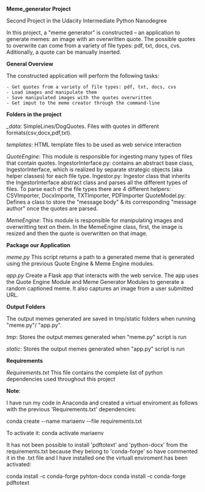 **Meme_generator Project**

Second Project in the Udacity Intermediate Python Nanodegree 

In this project,  a "meme generator" is constructed – an application to generate memes: an image with an overwritten quote. 
The possible quotes to overwrite can come from a variety of file types: pdf, txt, docs, cvs.
Aditionally, a quote can be manually inserted. 

**General Overview**

The constructed application will perform the following tasks: 
    
    - Get quotes from a variety of file types: pdf, txt, docs, cvs
    - Load images and manipulate them
    - Save manipulated images with the quotes overwritten
    - Get imput to the meme creator through the command-line
    
**Folders in the project**

*_data*: SimpleLines/DogQuotes. Files with quotes in different formats(csv,docx,pdf,txt). 
                 
*templates*: HTML template files to be used as web service interaction

*QuoteEngine*: This module is responsible for ingesting many types of files that contain quotes. 
    IngestorInterface.py: contains an abstract base class, IngestorInterface, which is realized by separate strategic objects (aka helper classes) 
    for each file type. 
    Ingestor.py: Ingestor class that inherits the IngestorInterface abstract class and parses all the 
    different types of files. To parse each of the file types there are 4 different helpers: 
        CSVImporter, DocxImporte, TXTImporter, PDFImporter
    QuoteModel.py: Defines a class to store the "message body" & its corresponding "message author" once the quotes are parsed.

*MemeEngine*: This module is responsible for manipulating images and overwritting text on them. 
In the MemeEngine class, first, the image is resized and then the quote is overwritten on that image. 


**Package our Application**

*meme.py*
This script returns a path to a generated meme that is generated using the previous Quote Engine & Meme Engine modules.

*app.py*
Create a Flask app that interacts with the web service.
The app uses the Quote Engine Module and Meme Generator Modules to generate a random captioned meme.
It also captures an image from a user submitted URL.

**Output Folders**

The output memes generated are saved in tmp/static folders when running "meme.py"/ "app.py".

*tmp*: Stores the output memes generated when "meme.py" script is run

*static*: Stores the output memes generated when "app.py" script is run

**Requirements**

*Requirements.txt*
This file contains the complete list of python dependencies used throughout this project

**Note**:

I have run my code in Anaconda and created a virtual enviroment as follows with the previous 'Requirements.txt' dependencies:

conda create --name mariaenv --file requirements.txt

To activate it: 
conda activate mariaenv

It has not been possible to install 'pdftotext' and 'python-docx' from the requirements.txt because they belong to 'conda-forge' 
so have commented it in the .txt file and I have installed one the virtuall enviroment has been activated:

conda install -c conda-forge pyhton-docx
conda install -c conda-forge pdftotext


  

